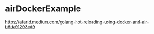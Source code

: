 # airDockerExample

https://afarid.medium.com/golang-hot-reloading-using-docker-and-air-b6da91293cd9